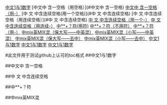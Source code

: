 [中文1与1数字](#中文1与1数字)
[中文中 含一空格（用空格）](#中文中 含一空格)
[中文中 含一空格（用-）](#中文中-含一空格)
[中   文  中含连续空格(用一个空格)](#中 文 中含连续空格)
[中   文  中含连续空格（用连续空格）](#中   文  中含连续空格)
[中   文  中含连续空格（用一个-）](#中-文-中含连续空格)
[中   文  中含连续空格（用连续-）](#中---文--中含连续空格)
[中**+？符(用符)](#中**+?符)
[中**+？符（不用符）](#中符)
[中**+？符（用-）](#中-符)
[中mix英MIX混（保大写——中英混）](#中mix英MIX混)
[中mix英MIX混（小写——中英混）](#中mix英mix混)
[中mix英MIX混（保大写——去中）](#mixMIX)
[中mix英MIX混（小写——去中）](#mixmix)
[中文1与1数字](#中文1与1数字)
[中文1与1数字](#中文1与1数字)
[中文1与1数字](#中文1与1数字)



#此文件用于测试github上认可的toc格式
##中文1与1数字

##中文中 含一空格

##中   文  中含连续空格

##中**+？符

##中mix英MIX混

##

##

##